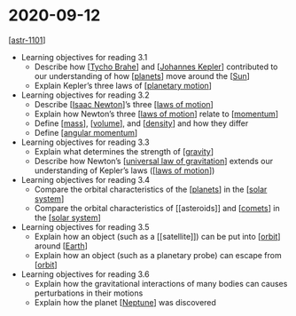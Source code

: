 # 2020-09-12

[[astr-1101]]

- Learning objectives for reading 3.1
  - Describe how [[Tycho Brahe]] and [[Johannes Kepler]] contributed to our understanding of how [[planets]] move around the [[Sun]]
  - Explain Kepler’s three laws of [[planetary motion]]
- Learning objectives for reading 3.2
  - Describe [[Isaac Newton]]’s three [[laws of motion]]
  - Explain how Newton’s three [[laws of motion]] relate to [[momentum]]
  - Define [[mass]], [[volume]], and [[density]] and how they differ
  - Define [[angular momentum]]
- Learning objectives for reading 3.3
  - Explain what determines the strength of [[gravity]]
  - Describe how Newton’s [[universal law of gravitation]] extends our understanding of Kepler’s laws ([[laws of motion]])
- Learning objectives for reading 3.4
  - Compare the orbital characteristics of the [[planets]] in the [[solar system]]
  - Compare the orbital characteristics of [[asteroids]] and [[comets]] in the [[solar system]]
- Learning objectives for reading 3.5
  - Explain how an object (such as a [[satellite]]) can be put into [[orbit]] around [[Earth]]
  - Explain how an object (such as a planetary probe) can escape from [[orbit]]
- Learning objectives for reading 3.6
  - Explain how the gravitational interactions of many bodies can causes perturbations in their motions
  - Explain how the planet [[Neptune]] was discovered

[//begin]: # "Autogenerated link references for markdown compatibility"
[astr-1101]: astr-1101 "ASTR 1101 - Intro to the Solar System"
[Tycho Brahe]: tycho-brahe "Tycho Brahe"
[Johannes Kepler]: johannes-kepler "Johannes Kepler"
[planets]: planets "Planets"
[Sun]: sun "Sun"
[planetary motion]: planetary-motion "Planetary Motion"
[Isaac Newton]: isaac-newton "Isaac Newton"
[laws of motion]: laws-of-motion "Laws of Motion"
[momentum]: momentum "Momentum"
[mass]: mass "Mass"
[volume]: volume "Volume"
[density]: density "Density"
[angular momentum]: angular-momentum "Angular Momentum"
[gravity]: gravity "Gravity"
[universal law of gravitation]: universal-law-of-gravitation "Universal Law of Gravitation"
[solar system]: solar-system "Solar System"
[comets]: comets "Comets"
[orbit]: orbit "Orbit"
[Earth]: earth "Earth 🜨"
[Neptune]: neptune "Neptune ♆"
[//end]: # "Autogenerated link references"
